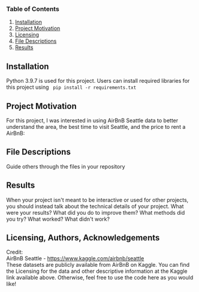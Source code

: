 ### Table of Contents
1. [Installation](#installation)
2. [Project Motivation](#project-motivation)
3. [Licensing](#licensing-authors-acknowledgements)
4. [File Descriptions](#file-descriptions)
5. [Results](#results)

## Installation
Python 3.9.7 is used for this project. Users can install required libraries for this project using <code> pip install -r requirements.txt </code>


## Project Motivation
For this project, I was interested in using AirBnB Seattle data to better understand the area, the best time to visit Seattle, and the price to rent a AirBnB:


## File Descriptions
Guide others through the files in your repository

## Results
When your project isn't meant to be interactive or used for other projects, you should instead talk about the technical details of your project. What were your results? What did you do to improve them? What methods did you try? What worked? What didn't work?

## Licensing, Authors, Acknowledgements
Credit: <br>
AirBnB Seattle - https://www.kaggle.com/airbnb/seattle <br>
These datasets are publicly available from AirBnB on Kaggle. You can find the Licensing for the data and other descriptive information at the Kaggle link available above. Otherwise, feel free to use the code here as you would like!
